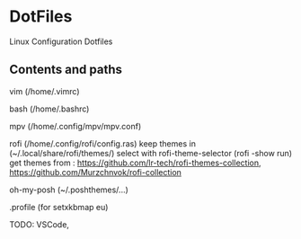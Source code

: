 # DotFiles
Linux Configuration Dotfiles  

## Contents and paths
vim (/home/.vimrc)  

bash (/home/.bashrc)  

mpv (/home/.config/mpv/mpv.conf)
  
rofi (/home/.config/rofi/config.ras)
keep themes in (~/.local/share/rofi/themes/)
select with rofi-theme-selector (rofi -show run)
get themes from : https://github.com/lr-tech/rofi-themes-collection, https://github.com/Murzchnvok/rofi-collection  

oh-my-posh (~/.poshthemes/...)

.profile (for setxkbmap eu)

TODO: VSCode, 
